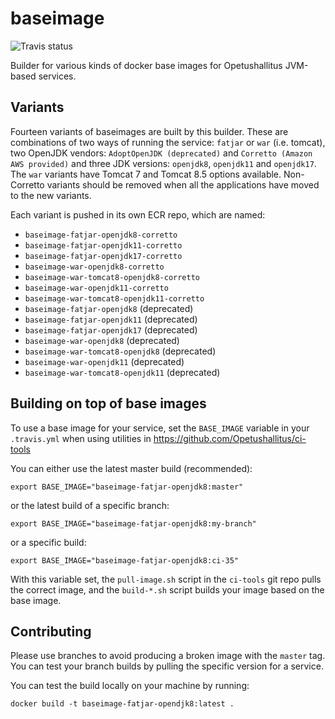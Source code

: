 # baseimage

![Travis status](https://api.travis-ci.org/Opetushallitus/baseimage.svg?branch=master)

Builder for various kinds of docker base images for Opetushallitus JVM-based services.

## Variants

Fourteen variants of baseimages are built by this builder. These are combinations of two ways of running the service: 
`fatjar` or `war` (i.e. tomcat), two OpenJDK vendors: `AdoptOpenJDK (deprecated)` and `Corretto (Amazon AWS provided)` and three JDK versions: `openjdk8`, `openjdk11` and `openjdk17`. The `war` variants have Tomcat 7 and Tomcat 8.5 options available. Non-Corretto variants should be removed when all the applications have moved to the new variants. 

Each variant is pushed in its own ECR repo, which are named:
- `baseimage-fatjar-openjdk8-corretto`
- `baseimage-fatjar-openjdk11-corretto`
- `baseimage-fatjar-openjdk17-corretto`
- `baseimage-war-openjdk8-corretto`
- `baseimage-war-tomcat8-openjdk8-corretto`
- `baseimage-war-openjdk11-corretto`
- `baseimage-war-tomcat8-openjdk11-corretto`
- `baseimage-fatjar-openjdk8` (deprecated)
- `baseimage-fatjar-openjdk11` (deprecated)
- `baseimage-fatjar-openjdk17` (deprecated)
- `baseimage-war-openjdk8` (deprecated)
- `baseimage-war-tomcat8-openjdk8` (deprecated)
- `baseimage-war-openjdk11` (deprecated)
- `baseimage-war-tomcat8-openjdk11` (deprecated)

## Building on top of base images

To use a base image for your service, set the `BASE_IMAGE` variable in your `.travis.yml` when using utilities in 
https://github.com/Opetushallitus/ci-tools

You can either use the latest master build (recommended):

    export BASE_IMAGE="baseimage-fatjar-openjdk8:master"

or the latest build of a specific branch:

    export BASE_IMAGE="baseimage-fatjar-openjdk8:my-branch"

or a specific build:

    export BASE_IMAGE="baseimage-fatjar-openjdk8:ci-35"

With this variable set, the `pull-image.sh` script in the `ci-tools` git repo pulls the correct image, and the 
`build-*.sh` script builds your image based on the base image.

## Contributing

Please use branches to avoid producing a broken image with the `master` tag. You can test your branch builds by pulling 
the specific version for a service.

You can test the build locally on your machine by running:

    docker build -t baseimage-fatjar-opendjk8:latest .
